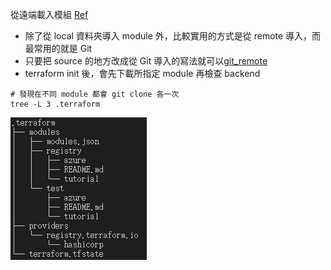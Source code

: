 從遠端載入模組
[Ref](https://ithelp.ithome.com.tw/articles/10260669)
- 除了從 local 資料夾導入 module 外，比較實用的方式是從 remote 導入，而最常用的就是 Git
- 只要把 source 的地方改成從 Git 導入的寫法就可以[git_remote](https://www.terraform.io/language/modules/sources#generic-git-repository)
- terraform init 後，會先下載所指定 module 再檢查 backend
```shell
# 發現在不同 module 都會 git clone 各一次
tree -L 3 .terraform
```
![](2022-01-09-16-31-25.png)
